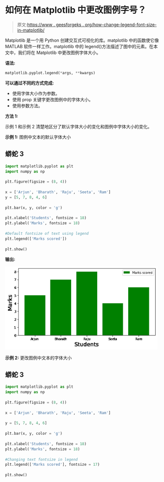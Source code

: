# 如何在 Matplotlib 中更改图例字号？

> 原文:[https://www . geesforgeks . org/how-change-legend-font-size-in-matplotlib/](https://www.geeksforgeeks.org/how-to-change-legend-font-size-in-matplotlib/)

Matplotlib 是一个用 Python 创建交互式可视化的库。matplotlib 中的函数使它像 MATLAB 软件一样工作。matplotlib 中的 legend()方法描述了图中的元素。在本文中，我们将在 Matplotlib 中更改图例字体大小。

**语法:**

```py
matplotlib.pyplot.legend(*args, **kwargs)
```

**可以通过不同的方式完成:**

*   使用字体大小作为参数。
*   使用 prop 关键字更改图例中的字体大小。
*   使用参数方法。

**方法 1:**

示例 1 和示例 2 清楚地区分了默认字体大小的变化和图例中字体大小的变化。

**示例 1:** 图例中文本的默认字体大小

## 蟒蛇 3

```py
import matplotlib.pyplot as plt
import numpy as np

plt.figure(figsize = (8, 4))

x = ['Arjun', 'Bharath', 'Raju', 'Seeta', 'Ram']
y = [5, 7, 8, 4, 6]

plt.bar(x, y, color = 'g')

plt.xlabel('Students', fontsize = 18)
plt.ylabel('Marks', fontsize = 18)

#Default fontsize of text using legend
plt.legend(['Marks scored'])

plt.show()
```

**输出:**

![](img/9ad94f3bbac7a7f581a452831f88f142.png)

**示例 2:** 更改图例中文本的字体大小

## 蟒蛇 3

```py
import matplotlib.pyplot as plt
import numpy as np

plt.figure(figsize = (8, 4))

x = ['Arjun', 'Bharath', 'Raju', 'Seeta', 'Ram']

y = [5, 7, 8, 4, 6]

plt.bar(x, y, color = 'g')

plt.xlabel('Students', fontsize = 18)
plt.ylabel('Marks', fontsize = 18)

#Changing text fontsize in legend 
plt.legend(['Marks scored'], fontsize = 17)

plt.show()
```